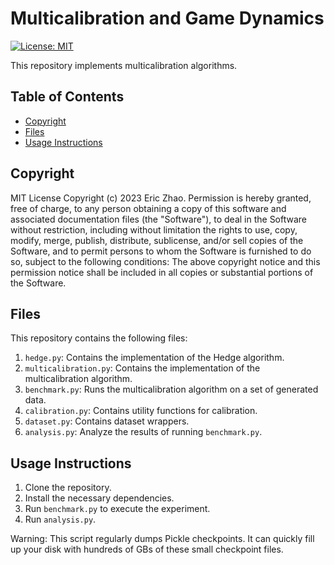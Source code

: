 # Multicalibration and Game Dynamics

[![License: MIT](https://img.shields.io/badge/License-MIT-green.svg)](https://opensource.org/licenses/MIT)

This repository implements multicalibration algorithms.

## Table of Contents

- [Copyright](#copyright)
- [Files](#files)
- [Usage Instructions](#usage-instructions)

## Copyright

MIT License
Copyright (c) 2023 Eric Zhao.
Permission is hereby granted, free of charge, to any person obtaining a copy of this software and associated documentation files (the "Software"), to deal in the Software without restriction, including without limitation the rights to use, copy, modify, merge, publish, distribute, sublicense, and/or sell copies of the Software, and to permit persons to whom the Software is furnished to do so, subject to the following conditions:
The above copyright notice and this permission notice shall be included in all copies or substantial portions of the Software.

## Files

This repository contains the following files:

1. `hedge.py`: Contains the implementation of the Hedge algorithm.
2. `multicalibration.py`: Contains the implementation of the multicalibration algorithm.
3. `benchmark.py`: Runs the multicalibration algorithm on a set of generated data.
4. `calibration.py`: Contains utility functions for calibration.
5. `dataset.py`: Contains dataset wrappers.
6. `analysis.py`: Analyze the results of running `benchmark.py`.

## Usage Instructions

1. Clone the repository.
2. Install the necessary dependencies.
3. Run `benchmark.py` to execute the experiment.
4. Run `analysis.py`.

Warning: This script regularly dumps Pickle checkpoints. It can quickly fill up your disk with hundreds of GBs of these small checkpoint files.
